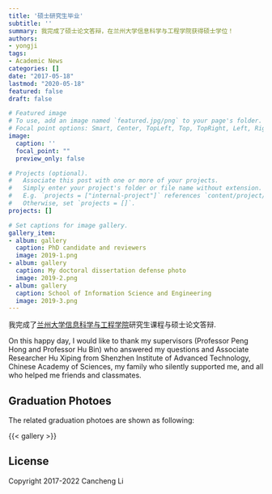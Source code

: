```yaml
---
title: '硕士研究生毕业'
subtitle: ''
summary: 我完成了硕士论文答辩，在兰州大学信息科学与工程学院获得硕士学位！
authors:
- yongji
tags:
- Academic News
categories: []
date: "2017-05-18"
lastmod: "2020-05-18"
featured: false
draft: false

# Featured image
# To use, add an image named `featured.jpg/png` to your page's folder.
# Focal point options: Smart, Center, TopLeft, Top, TopRight, Left, Right, BottomLeft, Bottom, BottomRight
image:
  caption: ''
  focal_point: ""
  preview_only: false

# Projects (optional).
#   Associate this post with one or more of your projects.
#   Simply enter your project's folder or file name without extension.
#   E.g. `projects = ["internal-project"]` references `content/project/deep-learning/index.md`.
#   Otherwise, set `projects = []`.
projects: []

# Set captions for image gallery.
gallery_item:
- album: gallery
  caption: PhD candidate and reviewers
  image: 2019-1.png
- album: gallery
  caption: My doctoral dissertation defense photo
  image: 2019-2.png
- album: gallery
  caption: School of Information Science and Engineering
  image: 2019-3.png
---
```


我完成了[兰州大学信息科学与工程学院](http://www.lzu.edu.cn/)研究生课程与硕士论文答辩.

On this happy day, I would like to thank my supervisors (Professor Peng Hong and Professor Hu Bin) who answered my questions and Associate Researcher Hu Xiping from Shenzhen Institute of Advanced Technology, Chinese Academy of Sciences, my family who silently supported me, and all who helped me friends and classmates.

## Graduation Photoes

The related graduation photoes are shown as following:

{{< gallery >}}

## License

Copyright 2017-2022 Cancheng Li

